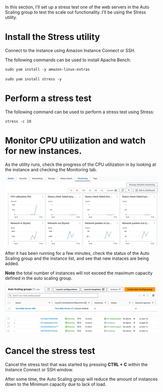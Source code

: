 In this section, I'll set up a stress test one of the web servers in the Auto Scaling group to test the scale out functionality. I'll be using the Stress utility.

# Install the Stress utility

Connect to the instance using Amazon Instance Connect or SSH.

The following commands can be used to install Apache Bench:

    sudo yum install -y amazon-linux-extras

    sudo yum install stress -y

# Perform a stress test

The following command can be used to perform a stress test using Stress:

    stress -c 10

# Monitor CPU utilization and watch for new instances.

As the utility runs, check the progress of the CPU utilization in by looking at the instance and checking the Monitoring tab.

![stress-test-asg-1](images/stress-test-asg-1.png)

After it has been running for a few minutes, check the status of the Auto Scaling group and the instance list, and see that new instaces are being added.

**Note** the total number of instances will not exceed the maximum capacity defined in the auto scaling group.

![stress-test-asg-2](images/stress-test-asg-2.png)

![stress-test-asg-3](images/stress-test-asg-3.png)

# Cancel the stress test

Cancel the stress test that was started by pressing **CTRL + C** within the Instance Connect or SSH window.

After some time, the Auto Scaling group will reduce the amount of instances down to the Minimum capacity due to lack of load.

